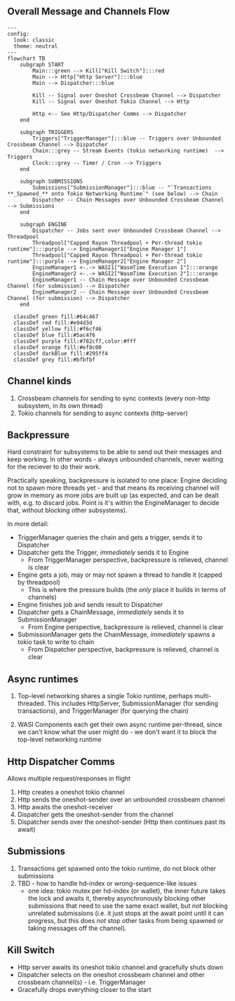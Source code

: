 ## Overall Message and Channels Flow

```mermaid
---
config:
  look: classic 
  theme: neutral
---
flowchart TB
    subgraph START
        Main:::green --> Kill["Kill Switch"]:::red
        Main --> Http["Http Server"]:::blue
        Main --> Dispatcher:::blue

        Kill -- Signal over Oneshot Crossbeam Channel --> Dispatcher
        Kill -- Signal over Oneshot Tokio Channel --> Http

        Http <-- See Http/Dispatcher Comms --> Dispatcher
    end

    subgraph TRIGGERS
        Triggers["TriggerManager"]:::blue -- Triggers over Unbounded Crossbeam Channel --> Dispatcher
        Chain:::grey -- Stream Events (tokio networking runtime)  --> Triggers
        Clock:::grey -- Timer / Cron --> Triggers
    end

    subgraph SUBMISSIONS
        Submissions["SubmissionManager"]:::blue -- "`Transactions **_Spawned_** onto Tokio Networking Runtime`" (see below) --> Chain
        Dispatcher -- Chain Messages over Unbounded Crossbeam Channel --> Submissions
    end

    subgraph ENGINE
        Dispatcher -- Jobs sent over Unbounded Crossbeam Channel --> Threadpool
        Threadpool["Capped Rayon Threadpool + Per-thread tokio runtime"]:::purple --> EngineManager1["Engine Manager 1"]
        Threadpool["Capped Rayon Threadpool + Per-thread tokio runtime"]:::purple --> EngineManager2["Engine Manager 2"]
        EngineManager1 <-.-> WASI1["WasmTime Execution 1"]:::orange
        EngineManager2 <-.-> WASI2["WasmTime Execution 2"]:::orange
        EngineManager1 -- Chain Message over Unbounded Crossbeam Channel (for submission) --> Dispatcher
        EngineManager2 -- Chain Message over Unbounded Crossbeam Channel (for submission) --> Dispatcher
    end

  classDef green fill:#64c467
  classDef red fill:#e94d3d
  classDef yellow fill:#f6cf46
  classDef blue fill:#5ac4f6
  classDef purple fill:#782cf7,color:#fff
  classDef orange fill:#ef8c00
  classDef darkBlue fill:#295ff4
  classDef grey fill:#bfbfbf
```

## Channel kinds 

1. Crossbeam channels for sending to sync contexts (every non-http subsystem, in its own thread)
2. Tokio channels for sending to async contexts (http-server)

## Backpressure

Hard constraint for subsystems to be able to send out their messages and keep working. In other words - always unbounded channels, never waiting for the reciever to do their work.

Practically speaking, backpressure is isolated to one place: Engine deciding not to spawn more threads yet - and that means its receiving channel will grow in memory as more jobs are built up (as expected, and can be dealt with, e.g. to discard jobs. Point is it's within the EngineManager to decide that, without blocking other subsystems).

In more detail:
- TriggerManager queries the chain and gets a trigger, sends it to Dispatcher
- Dispatcher gets the Trigger, _immediately_ sends it to Engine
    - From TriggerManager perspective, backpressure is relieved, channel is clear
- Engine gets a job, may or may not spawn a thread to handle it (capped by threadpool)
    - This is where the pressure builds (the _only_ place it builds in terms of channels)
- Engine finishes job and sends result to Dispatcher
- Dispatcher gets a ChainMessage, _immediately_ sends it to SubmissionManager
    - From Engine perspective, backpressure is relieved, channel is clear
- SubmissionManager gets the ChainMessage, _immediately_ spawns a tokio task to write to chain
    - From Dispatcher perspective, backpressure is relieved, channel is clear

## Async runtimes

1. Top-level networking shares a single Tokio runtime, perhaps multi-threaded. This includes HttpServer, SubmissionManager (for sending transactions), and TriggerManager (for querying the chain)

2. WASI Components each get their own async runtime per-thread, since we can't know what the user might do - we don't want it to block the top-level networking runtime

## Http Dispatcher Comms

Allows multiple request/responses in flight

1. Http creates a oneshot tokio channel
2. Http sends the oneshot-sender over an unbounded crossbeam channel
3. Http awaits the oneshot-receiver
4. Dispatcher gets the oneshot-sender from the channel
5. Dispatcher sends over the oneshot-sender (Http then continues past its await)

## Submissions

1. Transactions get spawned onto the tokio runtime, do not block other submissions
2. TBD - how to handle hd-index or wrong-sequence-like issues
    - one idea: tokio mutex per hd-index (or wallet), the inner future takes the lock and awaits it, thereby asynchronously blocking other submissions that need to use the same exact wallet, but _not_ blocking unrelated submissions (i.e. it just stops at the await point until it can progress, but this does _not_ stop other tasks from being spawned or taking messages off the channel).

## Kill Switch

* Http server awaits its oneshot tokio channel and gracefully shuts down
* Dispatcher selects on the oneshot crossbeam channel and other crossbeam channel(s) - i.e. TriggerManager
* Gracefully drops everything closer to the start